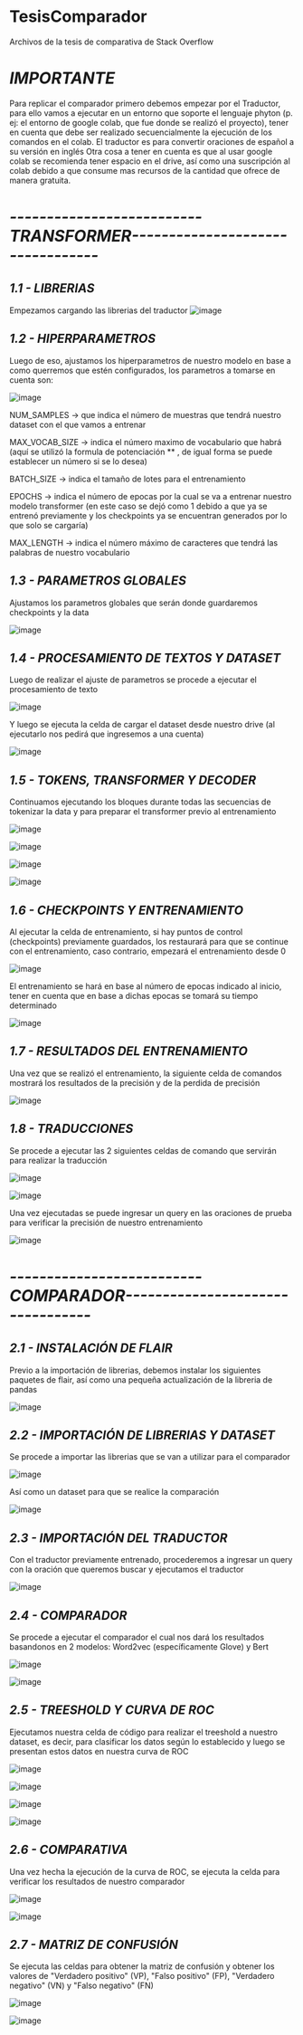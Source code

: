 # TesisComparador
Archivos de la tesis de comparativa de Stack Overflow

# *IMPORTANTE*
Para replicar el comparador primero debemos empezar por el Traductor, para ello vamos a ejecutar en un entorno que soporte el lenguaje phyton (p. ej: el entorno de google colab, que fue donde se realizó el proyecto), tener en cuenta que debe ser realizado secuencialmente la ejecución de los comandos en el colab.
El traductor es para convertir oraciones de español a su versión en inglés
Otra cosa a tener en cuenta es que al usar google colab se recomienda tener espacio en el drive, así como una suscripción al colab debido a que consume mas recursos de la cantidad que ofrece de manera gratuita.

# *--------------------------TRANSFORMER---------------------------------*

## *1.1 - LIBRERIAS*

Empezamos cargando las librerias del traductor 
![image](https://user-images.githubusercontent.com/107890153/225494549-cfd0d521-14a1-40c2-9a7b-7ada8cb68722.png)

## *1.2 - HIPERPARAMETROS*

Luego de eso, ajustamos los hiperparametros de nuestro modelo en base a como querremos que estén configurados, los parametros a tomarse en cuenta son:

![image](https://user-images.githubusercontent.com/107890153/225496030-f7d5334c-b0db-4505-8269-285a27a6fe69.png)


NUM_SAMPLES -> que indica el número de muestras que tendrá nuestro dataset con el que vamos a entrenar 

MAX_VOCAB_SIZE -> indica el número maximo de vocabulario que habrá (aquí se utilizó la formula de potenciación ** , de igual forma se puede establecer un número si se lo desea)

BATCH_SIZE -> indica el tamaño de lotes para el entrenamiento

EPOCHS -> indica el número de epocas por la cual se va a entrenar nuestro modelo transformer (en este caso se dejó como 1 debido a que ya se entrenó previamente y los checkpoints ya se encuentran generados por lo que solo se cargaría) 

MAX_LENGTH -> indica el número máximo de caracteres que tendrá las palabras de nuestro vocabulario

## *1.3 - PARAMETROS GLOBALES*

Ajustamos los parametros globales que serán donde guardaremos checkpoints y la data 

![image](https://user-images.githubusercontent.com/107890153/225497047-15103b08-0430-4ebb-97fc-d39c562da9fb.png)

## *1.4 - PROCESAMIENTO DE TEXTOS Y DATASET*

Luego de realizar el ajuste de parametros se procede a ejecutar el procesamiento de texto

![image](https://user-images.githubusercontent.com/107890153/225498383-f6e97d38-1499-4c8f-b1af-2388890008d4.png)

Y luego se ejecuta la celda de cargar el dataset desde nuestro drive (al ejecutarlo nos pedirá que ingresemos a una cuenta)

![image](https://user-images.githubusercontent.com/107890153/225498680-60ce96ac-1840-421c-90f8-a5e12366aa04.png)

## *1.5 - TOKENS, TRANSFORMER Y DECODER*

Continuamos ejecutando los bloques durante todas las secuencias de tokenizar la data y para preparar el transformer previo al entrenamiento

![image](https://user-images.githubusercontent.com/107890153/225499071-cc37bac9-120d-4db4-b6e6-1f31ae7f113e.png)

![image](https://user-images.githubusercontent.com/107890153/225500584-75b42042-7a54-4df7-92cf-4cf10bc8329b.png)

![image](https://user-images.githubusercontent.com/107890153/225500808-13df88ae-aa3b-462f-be1e-1a68231de021.png)

![image](https://user-images.githubusercontent.com/107890153/225500934-3d6ccc8f-7cc9-4288-8e97-e9919dc9804b.png)

## *1.6 - CHECKPOINTS Y ENTRENAMIENTO*

Al ejecutar la celda de entrenamiento, si hay puntos de control (checkpoints) previamente guardados, los restaurará para que se continue con el entrenamiento, caso contrario, empezará el entrenamiento desde 0

![image](https://user-images.githubusercontent.com/107890153/225501604-49d419ab-235f-469f-86cd-f78208bd1552.png)

El entrenamiento se hará en base al número de epocas indicado al inicio, tener en cuenta que en base a dichas epocas se tomará su tiempo determinado

![image](https://user-images.githubusercontent.com/107890153/225503158-d96e87c3-0af5-4657-a840-7a8980def627.png)

## *1.7 - RESULTADOS DEL ENTRENAMIENTO*

Una vez que se realizó el entrenamiento, la siguiente celda de comandos mostrará los resultados de la precisión y de la perdida de precisión

![image](https://user-images.githubusercontent.com/107890153/225503451-b9f96fb5-b12e-4c0d-a6ad-47c64504c861.png)

## *1.8 - TRADUCCIONES*

Se procede a ejecutar las 2 siguientes celdas de comando que servirán para realizar la traducción

![image](https://user-images.githubusercontent.com/107890153/225504581-55214b1f-9b4f-4328-8613-e5e7c35cc35d.png)

![image](https://user-images.githubusercontent.com/107890153/225504133-04060777-f283-47b2-9697-080d912c9ee7.png)

Una vez ejecutadas se puede ingresar un query en las oraciones de prueba para verificar la precisión de nuestro entrenamiento 

![image](https://user-images.githubusercontent.com/107890153/225504888-b642af2e-01d3-4693-94fa-5b6d7f5a3150.png)

# *--------------------------COMPARADOR---------------------------------*

## *2.1 - INSTALACIÓN DE FLAIR*

Previo a la importación de librerias, debemos instalar los siguientes paquetes de flair, así como una pequeña actualización de la libreria de pandas

![image](https://user-images.githubusercontent.com/107890153/225508552-29fb4270-d6c7-420b-834e-4ace20a2d779.png)

## *2.2 - IMPORTACIÓN DE LIBRERIAS Y DATASET*

Se procede a importar las librerias que se van a utilizar para el comparador

![image](https://user-images.githubusercontent.com/107890153/225509480-303a45ef-7a8d-46e9-8bc7-1ab06bfbcd48.png)

Así como un dataset para que se realice la comparación

![image](https://user-images.githubusercontent.com/107890153/225509745-5986dbf9-5c91-4859-b77e-531ec741c892.png)

## *2.3 - IMPORTACIÓN DEL TRADUCTOR*

Con el traductor previamente entrenado, procederemos a ingresar un query con la oración que queremos buscar y ejecutamos el traductor

![image](https://user-images.githubusercontent.com/107890153/225510081-492eee9f-35cd-4028-9b08-4ca833002ed0.png)

## *2.4 - COMPARADOR*

Se procede a ejecutar el comparador el cual nos dará los resultados basandonos en 2 modelos: Word2vec (específicamente Glove) y Bert

![image](https://user-images.githubusercontent.com/107890153/225513039-d66b8f4c-7ce8-4c54-ae56-ec81fbce934f.png)

![image](https://user-images.githubusercontent.com/107890153/225510688-b92042ac-1df5-4ee1-9b9c-18117d61c888.png)


## *2.5 - TREESHOLD Y CURVA DE ROC*

Ejecutamos nuestra celda de código para realizar el treeshold a nuestro dataset, es decir, para clasificar los datos según lo establecido y luego se presentan estos datos en nuestra curva de ROC

![image](https://user-images.githubusercontent.com/107890153/225510852-316810d9-4df0-413d-91a8-99c6eb7f1891.png)

![image](https://user-images.githubusercontent.com/107890153/225511082-086c2086-3040-4242-8d92-1ecb60f95ee6.png)

![image](https://user-images.githubusercontent.com/107890153/225511165-3a1aa829-f660-4cdd-abb2-a575d805ef62.png)

![image](https://user-images.githubusercontent.com/107890153/225511231-3ed884f5-c271-4a4b-b423-fc3ce8079c8e.png)

## *2.6 - COMPARATIVA*

Una vez hecha la ejecución de la curva de ROC, se ejecuta la celda para verificar los resultados de nuestro comparador

![image](https://user-images.githubusercontent.com/107890153/225511453-8cd04954-73b9-465a-a01d-145d71ccb019.png)

![image](https://user-images.githubusercontent.com/107890153/225511556-9b6e0edd-750c-443a-94c1-420c57d08075.png)

## *2.7 - MATRIZ DE CONFUSIÓN*

Se ejecuta las celdas para obtener la matriz de confusión y obtener los valores de "Verdadero positivo" (VP), "Falso positivo" (FP), "Verdadero negativo" (VN) y "Falso negativo" (FN)

![image](https://user-images.githubusercontent.com/107890153/225511711-a0138d31-2a11-4947-ab7c-42d0a484728f.png)

![image](https://user-images.githubusercontent.com/107890153/225513585-de0d0d10-89ef-4774-9103-2f2243541114.png)

